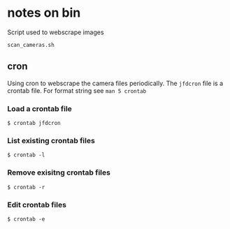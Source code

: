 # notes on bin

Script used to webscrape images
```
scan_cameras.sh
```

## cron

Using cron to webscrape the camera files periodically.  The `jfdcron`
file is a crontab file.  For format string see `man 5 crontab`

### Load a crontab file

```
$ crontab jfdcron
```

### List existing crontab files
```
$ crontab -l
```

### Remove exisitng crontab files
```
$ crontab -r
```

### Edit crontab files
```
$ crontab -e
```


